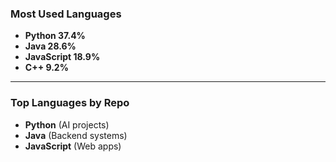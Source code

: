 ### Most Used Languages  
- **Python 37.4%**  
- **Java 28.6%**  
- **JavaScript 18.9%**  
- **C++ 9.2%**  

---

### Top Languages by Repo  
- **Python** (AI projects)  
- **Java** (Backend systems)  
- **JavaScript** (Web apps)  
